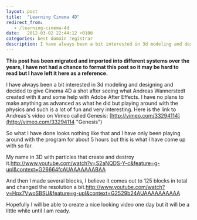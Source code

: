 ```yaml
---
layout: post
title:  "Learning Cinema 4D"
redirect_from:
   - /learning-cinema-4d
date:   2012-03-02 22:44:12 +0100
categories: best domain registrar
description: I have always been a bit interested in 3d modeling and designing and decided to give Cinema 4D a shot after seeing what Andreas Wannerstedt created with it and some help with Adobe After Effects. I ha...
---
```


**This post has been migrated and imported into different systems over the years, I have not had a chance to format this post so it may be hard to read but I have left it here as a reference.**

I have always been a bit interested in 3d modeling and designing and decided to give Cinema 4D a shot after seeing what Andreas Wannerstedt created with it and some help with Adobe After Effects. I have no plans to make anything as advanced as what he did but playing around with the physics and such is a lot of fun and very interesting. Here is the link to Andreas's video on Vimeo called Genesis: [http://vimeo.com/33294114](http://vimeo.com/33294114 "Genesis")  
  
 So what I have done looks nothing like that and I have only been playing around with the program for about 5 hours but this is what I have come up with so far.  
  
 My name in 3D with particles that create and destroy it.<http://www.youtube.com/watch?v=S2aNQDS-Y-c&feature=g-upl&context=G26664fcAUAAAAAAABAA>  
  
 And then I made several blocks, I believe it comes out to 125 blocks in total and changed the resolution a bit.<http://www.youtube.com/watch?v=Hpx7VwoSBSU&feature=g-upl&context=G2529b24AUAAAAAAAAAA>  
  
 Hopefully I will be able to create a nice looking video one day but it will be a little while until I am ready.